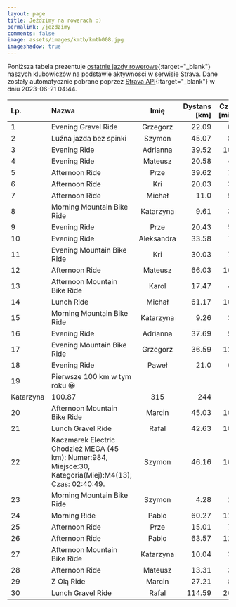 ```yaml
---
layout: page
title: Jeździmy na rowerach :)
permalink: /jezdzimy
comments: false
image: assets/images/kmtb/kmtb008.jpg
imageshadow: true
---
```


Poniższa tabela prezentuje [ostatnie jazdy rowerowe](https://www.strava.com/clubs/336381){:target="_blank"} naszych klubowiczów na podstawie aktywności w serwisie Strava. Dane zostały automatycznie pobrane poprzez [Strava API](https://developers.strava.com/docs/reference/#api-Clubs-getClubActivitiesById){:target="_blank"} w dniu 2023-06-21 04:44.

Lp. | Nazwa | Imię | Dystans [km] | Czas [min] | Wysokość [m]
:--- | :--- | :---: | ---: | ---: | ---:
1|Evening Gravel Ride|Grzegorz|22.09|65|112
2|Luźna jazda bez spinki |Szymon|45.07|83|118
3|Evening Ride|Adrianna|39.52|109|195
4|Evening Ride|Mateusz|20.58|47|71
5|Afternoon Ride|Prze|39.62|79|99
6|Afternoon Ride|Kri|20.03|37|44
7|Afternoon Ride|Michał|11.0|50|67
8|Morning Mountain Bike Ride|Katarzyna|9.61|33|5
9|Evening Ride|Prze|20.43|55|96
10|Evening Ride|Aleksandra|33.58|74|94
11|Evening Mountain Bike Ride|Kri|30.03|78|173
12|Afternoon Ride|Mateusz|66.03|169|262
13|Afternoon Mountain Bike Ride|Karol|17.47|44|108
14|Lunch Ride|Michał|61.17|160|303
15|Morning Mountain Bike Ride|Katarzyna|9.26|30|7
16|Evening Ride|Adrianna|37.69|90|125
17|Evening Mountain Bike Ride|Grzegorz|36.59|125|407
18|Evening Ride|Paweł|21.0|68|132
19|Pierwsze 100 km w tym roku 😀
|Katarzyna|100.87|315|244
20|Afternoon Mountain Bike Ride|Marcin|45.03|108|488
21|Lunch Gravel Ride|Rafal|42.63|103|219
22|Kaczmarek Electric Chodzież MEGA (45 km): Numer:984, Miejsce:30, Kategoria(Miej):M4(13), Czas: 02:40:49.|Szymon|46.16|160|1154
23|Morning Mountain Bike Ride|Szymon|4.28|16|55
24|Morning Ride|Pablo|60.27|113|191
25|Afternoon Ride|Prze|15.01|71|103
26|Afternoon Ride|Pablo|63.57|120|210
27|Afternoon Mountain Bike Ride|Katarzyna|10.04|31|7
28|Afternoon Ride|Mateusz|13.31|34|44
29|Z Olą Ride|Marcin|27.21|82|195
30|Lunch Gravel Ride|Rafal|114.59|260|441

